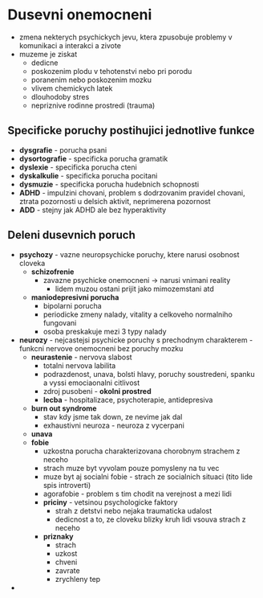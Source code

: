 # Dusevni onemocneni

- zmena nekterych psychickych jevu, ktera zpusobuje problemy v komunikaci a interakci a zivote
- muzeme je ziskat
  - dedicne
  - poskozenim plodu v tehotenstvi nebo pri porodu
  - poranenim nebo poskozenim mozku
  - vlivem chemickych latek
  - dlouhodoby stres
  - nepriznive rodinne prostredi (trauma)

## Specificke poruchy postihujici jednotlive funkce

- **dysgrafie** - porucha psani
- **dysortografie** - specificka porucha gramatik
- **dyslexie** - specificka porucha cteni
- **dyskalkulie** - specificka porucha pocitani
- **dysmuzie** - specificka porucha hudebnich schopnosti
- **ADHD** - impulzini chovani, problem s dodrzovanim pravidel chovani, ztrata pozornosti u delsich aktivit, neprimerena pozornost
- **ADD** - stejny jak ADHD ale bez hyperaktivity

## Deleni dusevnich poruch

- **psychozy** - vazne neuropsychicke poruchy, ktere narusi osobnost cloveka 
  - **schizofrenie**
    - zavazne psychicke onemocneni -> narusi vnimani reality
      - lidem muzou ostani prijit jako mimozemstani atd
  - **maniodepresivni porucha**
    - bipolarni porucha
    - periodicke zmeny nalady, vitality a celkoveho normalniho fungovani
    - osoba preskakuje mezi 3 typy nalady
- **neurozy** - nejcastejsi psychicke poruchy s prechodnym charakterem - funkcni nervove onemocneni bez poruchy mozku
  - **neurastenie** - nervova slabost
    - totalni nervova labilita
    - podrazdenost, unava, bolsti hlavy, poruchy soustredeni, spanku a vyssi emociaonalni citlivost
    - zdroj pusobeni - **okolni prostred**
    - **lecba** - hospitalizace, psychoterapie, antidepresiva
  - **burn out syndrome** 
    - stav kdy jsme tak down, ze nevime jak dal
    - exhaustivni neuroza - neuroza z vycerpani
  - **unava**
  - **fobie**
    - uzkostna porucha charakterizovana chorobnym strachem z neceho 
    - strach muze byt vyvolam pouze pomysleny na tu vec
    - muze byt aj socialni fobie - strach ze socialnich situaci (tito lide spis introverti)
    - agorafobie - problem s tim chodit na verejnost a mezi lidi
    - **priciny** - vetsinou psychologicke faktory
      - strah z detstvi nebo nejaka traumaticka udalost
      - dedicnost a to, ze cloveku blizky kruh lidi vsouva strach z neceho 
    - **priznaky** 
      - strach
      - uzkost
      - chveni
      - zavrate
      - zrychleny tep
- 
